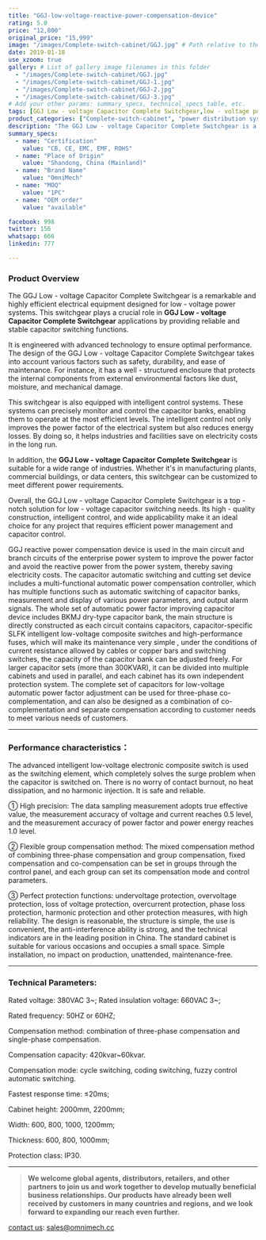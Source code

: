 ```yaml
---
title: "GGJ-low-voltage-reactive-power-compensation-device"
rating: 5.0
price: "12,800"
original_price: "15,999"
image: "/images/Complete-switch-cabinet/GGJ.jpg" # Path relative to the 'static' folder or use Hugo Pipes
date: 2019-01-18
use_xzoom: true
gallery: # List of gallery image filenames in this folder
  - "/images/Complete-switch-cabinet/GGJ.jpg"
  - "/images/Complete-switch-cabinet/GGJ-1.jpg"
  - "/images/Complete-switch-cabinet/GGJ-2.jpg"
  - "/images/Complete-switch-cabinet/GGJ-3.jpg"
# Add your other params: summary_specs, technical_specs_table, etc.
tags: [GGJ Low - voltage Capacitor Complete Switchgear,low - voltage power systems,capacitor switching,advanced technology,optimal performance,safety,durability,ease of maintenance,intelligent control systems,power factor improvement,energy loss reduction,electricity cost savings,wide range of industries,high - quality construction,wide applicability,efficient power management,capacitor control]
product_categories: ["Complete-switch-cabinet", "power distribution system"]
description: "The GGJ Low - voltage Capacitor Complete Switchgear is a remarkable and highly efficient electrical equipment designed for low - voltage power systems."
summary_specs:
  - name: "Certification"
    value: "CB, CE, EMC, EMF, ROHS"
  - name: "Place of Origin"
    value: "Shandong, China (Mainland)"
  - name: "Brand Name"
    value: "OmniMech"
  - name: "MOQ"
    value: "1PC"
  - name: "OEM order"
    value: "available"

facebook: 998
twitter: 156
whatsapp: 666
linkedin: 777    

---
```



### Product Overview

The GGJ Low - voltage Capacitor Complete Switchgear is a remarkable and highly efficient electrical equipment designed for low - voltage power systems. This switchgear plays a crucial role in **GGJ Low - voltage Capacitor Complete Switchgear** applications by providing reliable and stable capacitor switching functions.

It is engineered with advanced technology to ensure optimal performance. The design of the GGJ Low - voltage Capacitor Complete Switchgear takes into account various factors such as safety, durability, and ease of maintenance. For instance, it has a well - structured enclosure that protects the internal components from external environmental factors like dust, moisture, and mechanical damage.

This switchgear is also equipped with intelligent control systems. These systems can precisely monitor and control the capacitor banks, enabling them to operate at the most efficient levels. The intelligent control not only improves the power factor of the electrical system but also reduces energy losses. By doing so, it helps industries and facilities save on electricity costs in the long run.

In addition, the **GGJ Low - voltage Capacitor Complete Switchgear** is suitable for a wide range of industries. Whether it's in manufacturing plants, commercial buildings, or data centers, this switchgear can be customized to meet different power requirements.

Overall, the GGJ Low - voltage Capacitor Complete Switchgear is a top - notch solution for low - voltage capacitor switching needs. Its high - quality construction, intelligent control, and wide applicability make it an ideal choice for any project that requires efficient power management and capacitor control. 

GGJ reactive power compensation device is used in the main circuit and branch circuits of the enterprise power system to improve the power factor and avoid the reactive power from the power system, thereby saving electricity costs. The capacitor automatic switching and cutting set device includes a multi-functional automatic power compensation controller, which has multiple functions such as automatic switching of capacitor banks, measurement and display of various power parameters, and output alarm signals. The whole set of automatic power factor improving capacitor device includes BKMJ dry-type capacitor bank, the main structure is directly constructed as each circuit contains capacitors, capacitor-specific SLFK intelligent low-voltage composite switches and high-performance fuses, which will make its maintenance very simple , under the conditions of current resistance allowed by cables or copper bars and switching switches, the capacity of the capacitor bank can be adjusted freely. For larger capacitor sets (more than 300KVAR), it can be divided into multiple cabinets and used in parallel, and each cabinet has its own independent protection system. The complete set of capacitors for low-voltage automatic power factor adjustment can be used for three-phase co-complementation, and can also be designed as a combination of co-complementation and separate compensation according to customer needs to meet various needs of customers.

* * *

### Performance characteristics：

The advanced intelligent low-voltage electronic composite switch is used as the switching element, which completely solves the surge problem when the capacitor is switched on. There is no worry of contact burnout, no heat dissipation, and no harmonic injection. It is safe and reliable.

① High precision: The data sampling measurement adopts true effective value, the measurement accuracy of voltage and current reaches 0.5 level, and the measurement accuracy of power factor and power energy reaches 1.0 level.

② Flexible group compensation method: The mixed compensation method of combining three-phase compensation and group compensation, fixed compensation and co-compensation can be set in groups through the control panel, and each group can set its compensation mode and control parameters.

③ Perfect protection functions: undervoltage protection, overvoltage protection, loss of voltage protection, overcurrent protection, phase loss protection, harmonic protection and other protection measures, with high reliability. The design is reasonable, the structure is simple, the use is convenient, the anti-interference ability is strong, and the technical indicators are in the leading position in China. The standard cabinet is suitable for various occasions and occupies a small space. Simple installation, no impact on production, unattended, maintenance-free.

* * *

### Technical Parameters:

Rated voltage: 380VAC 3~; Rated insulation voltage: 660VAC 3~;

Rated frequency: 50HZ or 60HZ;

Compensation method: combination of three-phase compensation and single-phase compensation.

Compensation capacity: 420kvar~60kvar.

Compensation mode: cycle switching, coding switching, fuzzy control automatic switching.

Fastest response time: ≤20ms;

Cabinet height: 2000mm, 2200mm;

Width: 600, 800, 1000, 1200mm;

Thickness: 600, 800, 1000mm;

Protection class: IP30.

* * *

> **We welcome global agents, distributors, retailers, and other partners to join us and work together to develop mutually beneficial business relationships. Our products have already been well received by customers in many countries and regions, and we look forward to expanding our reach even further.**

 [contact us](/contact/): sales@omnimech.cc

